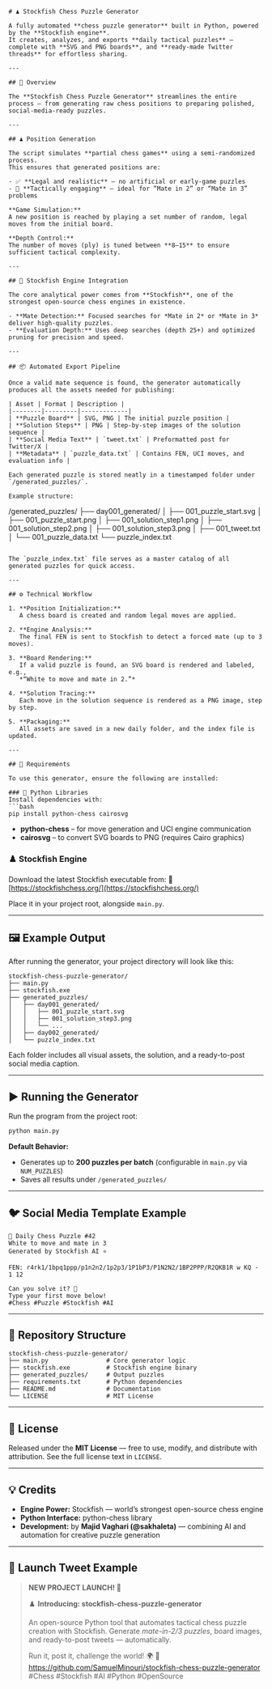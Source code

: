 ```
# ♟️ Stockfish Chess Puzzle Generator  

A fully automated **chess puzzle generator** built in Python, powered by the **Stockfish engine**.  
It creates, analyzes, and exports **daily tactical puzzles** — complete with **SVG and PNG boards**, and **ready-made Twitter threads** for effortless sharing.  

---

## 🚀 Overview  

The **Stockfish Chess Puzzle Generator** streamlines the entire process — from generating raw chess positions to preparing polished, social-media-ready puzzles.  

---

## ♟️ Position Generation  

The script simulates **partial chess games** using a semi-randomized process.  
This ensures that generated positions are:  

- ✅ **Legal and realistic** — no artificial or early-game puzzles  
- 🎯 **Tactically engaging** — ideal for “Mate in 2” or “Mate in 3” problems  

**Game Simulation:**  
A new position is reached by playing a set number of random, legal moves from the initial board.  

**Depth Control:**  
The number of moves (ply) is tuned between **8–15** to ensure sufficient tactical complexity.  

---

## 🧠 Stockfish Engine Integration  

The core analytical power comes from **Stockfish**, one of the strongest open-source chess engines in existence.  

- **Mate Detection:** Focused searches for *Mate in 2* or *Mate in 3* deliver high-quality puzzles.  
- **Evaluation Depth:** Uses deep searches (depth 25+) and optimized pruning for precision and speed.  

---

## 📦 Automated Export Pipeline  

Once a valid mate sequence is found, the generator automatically produces all the assets needed for publishing:  

| Asset | Format | Description |
|--------|---------|-------------|
| **Puzzle Board** | SVG, PNG | The initial puzzle position |
| **Solution Steps** | PNG | Step-by-step images of the solution sequence |
| **Social Media Text** | `tweet.txt` | Preformatted post for Twitter/X |
| **Metadata** | `puzzle_data.txt` | Contains FEN, UCI moves, and evaluation info |

Each generated puzzle is stored neatly in a timestamped folder under `/generated_puzzles/`.  

Example structure:  

```

/generated_puzzles/
├── day001_generated/
│   ├── 001_puzzle_start.svg
│   ├── 001_puzzle_start.png
│   ├── 001_solution_step1.png
│   ├── 001_solution_step2.png
│   ├── 001_solution_step3.png
│   ├── 001_tweet.txt
│   └── 001_puzzle_data.txt
└── puzzle_index.txt

````

The `puzzle_index.txt` file serves as a master catalog of all generated puzzles for quick access.  

---

## ⚙️ Technical Workflow  

1. **Position Initialization:**  
   A chess board is created and random legal moves are applied.  

2. **Engine Analysis:**  
   The final FEN is sent to Stockfish to detect a forced mate (up to 3 moves).  

3. **Board Rendering:**  
   If a valid puzzle is found, an SVG board is rendered and labeled, e.g.,  
   *“White to move and mate in 2.”*  

4. **Solution Tracing:**  
   Each move in the solution sequence is rendered as a PNG image, step by step.  

5. **Packaging:**  
   All assets are saved in a new daily folder, and the index file is updated.  

---

## 🧩 Requirements  

To use this generator, ensure the following are installed:  

### 🐍 Python Libraries  
Install dependencies with:  
```bash
pip install python-chess cairosvg
````

* **python-chess** – for move generation and UCI engine communication
* **cairosvg** – to convert SVG boards to PNG (requires Cairo graphics)

### ♟️ Stockfish Engine

Download the latest Stockfish executable from:
🔗 [https://stockfishchess.org/](https://stockfishchess.org/)

Place it in your project root, alongside `main.py`.

---

## 🖼 Example Output

After running the generator, your project directory will look like this:

```
stockfish-chess-puzzle-generator/
├── main.py
├── stockfish.exe
├── generated_puzzles/
│   ├── day001_generated/
│   │   ├── 001_puzzle_start.svg
│   │   ├── 001_solution_step3.png
│   │   └── ...
│   ├── day002_generated/
│   └── puzzle_index.txt
```

Each folder includes all visual assets, the solution, and a ready-to-post social media caption.

---

## ▶️ Running the Generator

Run the program from the project root:

```bash
python main.py
```

**Default Behavior:**

* Generates up to **200 puzzles per batch** (configurable in `main.py` via `NUM_PUZZLES`)
* Saves all results under `/generated_puzzles/`

---

## 🐦 Social Media Template Example

```
🧩 Daily Chess Puzzle #42  
White to move and mate in 3  
Generated by Stockfish AI ⭐  

FEN: r4rk1/1bpq1ppp/p1n2n2/1p2p3/1P1bP3/P1N2N2/1BP2PPP/R2QKB1R w KQ - 1 12  

Can you solve it? 🤔  
Type your first move below!  
#Chess #Puzzle #Stockfish #AI
```

---

## 📁 Repository Structure

```
stockfish-chess-puzzle-generator/
├── main.py                # Core generator logic
├── stockfish.exe          # Stockfish engine binary
├── generated_puzzles/     # Output puzzles
├── requirements.txt       # Python dependencies
├── README.md              # Documentation
└── LICENSE                # MIT License
```

---

## 🧾 License

Released under the **MIT License** — free to use, modify, and distribute with attribution.
See the full license text in `LICENSE`.

---

## 💡 Credits

* **Engine Power:** Stockfish — world’s strongest open-source chess engine
* **Python Interface:** python-chess library
* **Development:** by **Majid Vaghari (@sakhaleta)** — combining AI and automation for creative puzzle generation

---

## 📣 Launch Tweet Example

> **NEW PROJECT LAUNCH! 🚀**
>
> ♟️ **Introducing: stockfish-chess-puzzle-generator**
>
> An open-source Python tool that automates tactical chess puzzle creation with Stockfish.
> Generate *mate-in-2/3 puzzles*, board images, and ready-to-post tweets — automatically.
>
> Run it, post it, challenge the world! 🌍
> 🔗 https://github.com/SamuelMinouri/stockfish-chess-puzzle-generator
> #Chess #Stockfish #AI #Python #OpenSource

